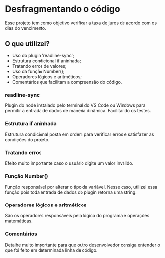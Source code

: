 # Desfragmentando o código
Esse projeto tem como objetivo verificar a taxa de juros de acordo com os dias do vencimento.
## O que utilizei?
- Uso do plugin 'readline-sync';
- Estrutura condicional if aninhada;
- Tratando erros de valores;
- Uso da função Number();
- Operadores lógicos e aritméticos;
- Comentários que facilitam a compreensão do código.
### readline-sync
Plugin do node instalado pelo terminal do VS Code ou Windows para permitir a entrada de dados de maneria dinâmica. Facilitando os testes.
### Estrutura if aninhada
Estrutura condicional posta em ordem para verificar erros e satisfazer as condições do projeto.
### Tratando erros
Efeito muito importante caso o usuário digite um valor inválido.
### Função Number()
Função responsável por alterar o tipo da variável. Nesse caso, utilizei essa função pois toda entrada de dados do plugin retorna uma string.
### Operadores lógicos e aritméticos
São os operadores responsáveis pela lógica do programa e operações matemáticas.
### Comentários
Detalhe muito importante para que outro desenvolvedor consiga entender o que foi feito em determinada linha de código.
